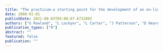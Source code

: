 ```yaml
---
title: "The practicum-a starting point for the development of an on-line learning community of physical and health education professionals"
date: 2000-01-01
publishDate: 2021-08-03T04:08:07.673289Z
authors: ["G Rowland", "L Lockyer", "L Carter", "J Patterson", "D Hearne"]
publication_types: ["0"]
abstract: ""
featured: false
publication: ""
---
```


